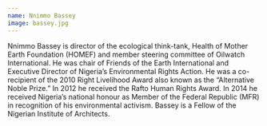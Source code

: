 ```yaml
---
name: Nnimmo Bassey
image: bassey.jpg
---
```

Nnimmo Bassey is director of the ecological think-tank, Health of Mother Earth Foundation (HOMEF) and member steering committee of Oilwatch International. He was chair of Friends of the Earth International and Executive Director of Nigeria’s Environmental Rights Action. He was a co-recipient of the 2010 Right Livelihood Award also known as the “Alternative Noble Prize.” In 2012 he received the Rafto Human Rights Award. In 2014 he received Nigeria’s national honour as Member of the Federal Republic (MFR) in recognition of his environmental activism. Bassey is a Fellow of the Nigerian Institute of Architects.